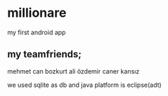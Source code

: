 millionare
==========

my first android app

my teamfriends;
-------
mehmet can bozkurt
ali özdemir
caner kansız

we used sqlite as db and java 
platform is eclipse(adt)
